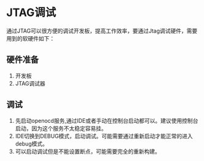 # JTAG调试

通过JTAG可以很方便的调试开发板，提高工作效率，要通过Jtag调试硬件，需要用到的软硬件如下：

## 硬件准备

1. 开发板
2. JTAG调试器

## 调试

1. 先启动openocd服务,通过IDE或者手动在控制台启动都可以。建议使用控制台启动，因为这个服务不太稳定容易挂。
2. IDE切换到DEBUG模式，启动调试。可能需要通过重新启动才能正常的进入debug模式。
3. 可以启动调试但是不能设置断点，可能需要完全的重新构建。



